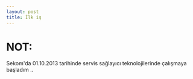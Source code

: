 ```yaml
---
layout: post
title: İlk iş
---
```


NOT:
======
Sekom'da 01.10.2013 tarihinde servis sağlayıcı teknolojilerinde çalışmaya başladım ..

